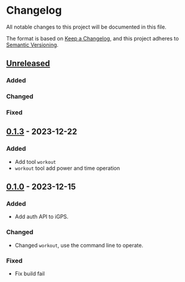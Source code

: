 # Changelog

All notable changes to this project will be documented in this file.

The format is based on [Keep a Changelog](https://keepachangelog.com/en/1.0.0/), and this project adheres
to [Semantic Versioning](https://semver.org/spec/v2.0.0.html).

## [Unreleased]

### Added

### Changed

### Fixed

## [0.1.3] - 2023-12-22

### Added

- Add tool `workout`
- `workout` tool add power and time operation

## [0.1.0] - 2023-12-15

### Added

- Add auth API to iGPS.

### Changed

- Changed `workout`, use the command line to operate.

### Fixed

- Fix build fail

[Unreleased]: https://github.com/zzyandzzy/igps_tools/compare/0.9.0...master

[0.1.0]: https://github.com/zzyandzzy/igps_tools/compare/0.0.0...0.1.0
[0.1.3]: https://github.com/zzyandzzy/igps_tools/compare/0.1.0...0.1.3